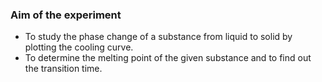 ### Aim of the experiment
- To study the phase change of a substance from  liquid to solid by plotting the cooling curve.
- To determine the melting point of the given substance and to find out the transition time.
